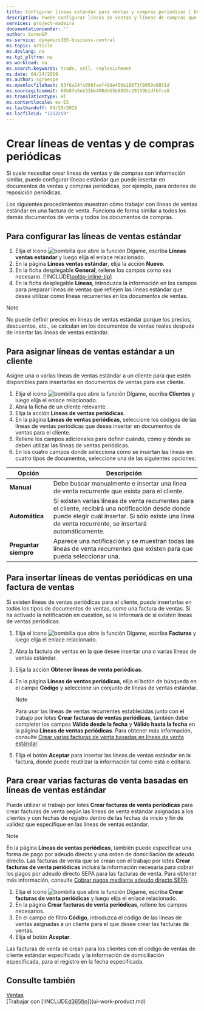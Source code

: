 ```yaml
---
title: Configurar líneas estándar para ventas y compras periódicas | Documentos de Microsoft
description: Puede configurar líneas de ventas y líneas de compras que realice con frecuencia e insertarlas en documentos de venta y compra para rellenar rápidamente las líneas con información estándar.
services: project-madeira
documentationcenter: ''
author: SorenGP
ms.service: dynamics365-business-central
ms.topic: article
ms.devlang: na
ms.tgt_pltfrm: na
ms.workload: na
ms.search.keywords: trade, sell, replenishment
ms.date: 04/24/2019
ms.author: sgroespe
ms.openlocfilehash: 83f6a24fc066faef49de456e18673f8059a9831d
ms.sourcegitcommit: 60b87e5eb32bb408dd65b9855c29159b1dfbfca8
ms.translationtype: HT
ms.contentlocale: es-ES
ms.lasthandoff: 04/29/2019
ms.locfileid: "1252259"
---
```

# <a name="create-recurring-sales-and-purchase-lines"></a>Crear líneas de ventas y de compras periódicas
Si suele necesitar crear líneas de ventas y de compras con información similar, puede configurar líneas estándar que puede insertar en documentos de ventas y compras periódicas, por ejemplo, para órdenes de reposición periódicas.  

Los siguientes procedimientos muestran cómo trabajar con líneas de ventas estándar en una factura de venta. Funciona de forma similar a todos los demás documentos de venta y todos los documentos de compras.  

## <a name="to-set-up-standard-sales-lines"></a>Para configurar las líneas de ventas estándar  
1. Elija el icono ![bombilla que abre la función Dígame](media/ui-search/search_small.png "Dígame que desea hacer"), escriba **Líneas ventas estándar** y luego elija el enlace relacionado.  
2. En la página **Líneas ventas estándar**, elija la acción **Nuevo**.  
3. En la ficha desplegable **General**, rellene los campos como sea necesario. [!INCLUDE[tooltip-inline-tip](includes/tooltip-inline-tip_md.md)]  
4. En la ficha desplegable **Líneas**, introduzca la información en los campos para preparar líneas de ventas que reflejen las líneas estándar que desea utilizar como líneas recurrentes en los documentos de ventas.  

> [!NOTE]
> No puede definir precios en líneas de ventas estándar porque los precios, descuentos, etc., se calculan en los documentos de ventas reales después de insertar las líneas de ventas estándar.

## <a name="to-assign-standard-sales-lines-to-a-customer"></a>Para asignar líneas de ventas estándar a un cliente
Asigne una o varias líneas de ventas estándar a un cliente para que estén disponibles para insertarlas en documentos de ventas para ese cliente.

1. Elija el icono ![bombilla que abre la función Dígame](media/ui-search/search_small.png "Dígame que desea hacer"), escriba **Clientes** y luego elija el enlace relacionado.
2. Abra la ficha de un cliente relevante.
3. Elija la acción **Líneas de ventas periódicas**.
4. En la página **Líneas de ventas periódicas**, seleccione los códigos de las líneas de ventas periódicas que desea insertar en documentos de ventas para el cliente.
5. Rellene los campos adicionales para definir cuándo, cómo y dónde se deben utilizar las líneas de ventas periódicas.
6. En los cuatro campos donde selecciona cómo se insertan las líneas en cuatro tipos de documentos, seleccione una de las siguientes opciones:

|Opción|Descripción|
|-|-|
|**Manual**|Debe buscar manualmente e insertar una línea de venta recurrente que exista para el cliente.|
|**Automática**|Si existen varias líneas de venta recurrentes para el cliente, recibirá una notificación desde donde puede elegir cuál insertar. Si sólo existe una línea de venta recurrente, se insertará automáticamente.|
|**Preguntar siempre**|Aparece una notificación y se muestran todas las líneas de venta recurrentes que existen para que pueda seleccionar una.

## <a name="to-insert-recurring-sales-lines-on-a-sales-invoice"></a>Para insertar líneas de ventas periódicas en una factura de ventas
Si existen líneas de ventas periódicas para el cliente, puede insertarlas en todos los tipos de documentos de ventas, como una factura de ventas. Si ha activado la notificación en cuestión, se le informará de si existen líneas de ventas periódicas.
1. Elija el icono ![bombilla que abre la función Dígame](media/ui-search/search_small.png "Dígame que desea hacer"), escriba **Facturas** y luego elija el enlace relacionado.
2. Abra la factura de ventas en la que desee insertar una o varias líneas de ventas estándar.
3. Elija la acción **Obtener líneas de venta periódicas**.
4. En la página **Líneas de ventas periódicas**, elija el botón de búsqueda en el campo **Código** y seleccione un conjunto de líneas de ventas estándar.

    > [!NOTE]
    > Para usar las líneas de ventas recurrentes establecidas junto con el trabajo por lotes **Crear facturas de ventas periódicas**, también debe completar los campos **Válido desde la fecha** y **Válido hasta la fecha** en la página **Líneas de ventas periódicas**. Para obtener más información, consulte [Crear varias facturas de venta basadas en líneas de venta estándar](sales-how-work-standard-lines.md#to-create-multiple-sales-invoices-based-on-standard-sales-lines).

5. Elija el botón **Aceptar** para insertar las líneas de ventas estándar en la factura, donde puede reutilizar la información tal como está o editarla.

## <a name="to-create-multiple-sales-invoices-based-on-standard-sales-lines"></a>Para crear varias facturas de venta basadas en líneas de ventas estándar
Puede utilizar el trabajo por lotes **Crear facturas de venta periódicas** para crear facturas de venta según las líneas de venta estándar asignadas a los clientes y con fechas de registro dentro de las fechas de inicio y fin de validez que especifique en las líneas de ventas estándar.

> [!NOTE]
> En la página **Líneas de ventas periódicas**, también puede especificar una forma de pago por adeudo directo y una orden de domiciliación de adeudo directo. Las facturas de venta que se crean con el trabajo por lotes **Crear facturas de venta periódicas** incluirá la información necesaria para cobrar los pagos por adeudo directo SEPA para las facturas de venta. Para obtener más información, consulte [Cobrar pagos mediante adeudo directo SEPA](finance-collect-payments-with-sepa-direct-debit.md).

1. Elija el icono ![bombilla que abre la función Dígame](media/ui-search/search_small.png "Dígame que desea hacer"), escriba **Crear facturas de venta periódicas** y luego elija el enlace relacionado.
2. En la página **Crear facturas de venta periódicas**, rellene los campos necesarios.
3. En el campo de filtro **Código**, introduzca el código de las líneas de ventas asignadas a un cliente para el que desee crear las facturas de ventas.
4. Elija el botón **Aceptar**.

Las facturas de venta se crean para los clientes con el código de ventas de cliente estándar especificado y la información de domiciliación especificada, para el registro en la fecha especificada.

## <a name="see-also"></a>Consulte también  
[Ventas](sales-manage-sales.md)  
[Trabajar con [!INCLUDE[d365fin](includes/d365fin_md.md)]](ui-work-product.md)
